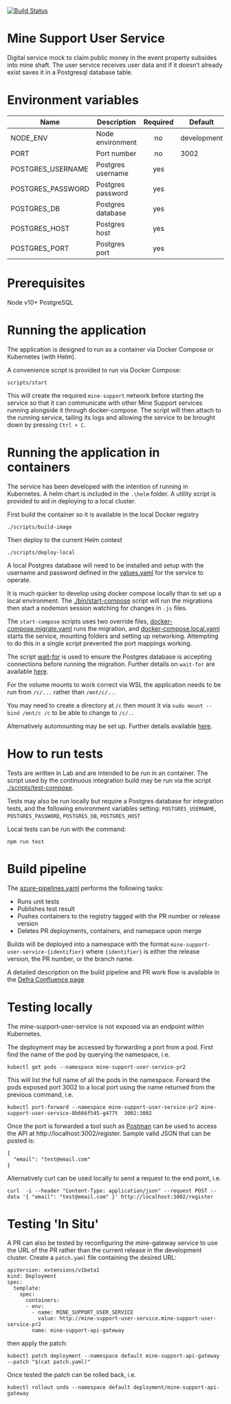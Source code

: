 [![Build Status](https://defradev.visualstudio.com/DEFRA_FutureFarming/_apis/build/status/DEFRA.mine-support-user-service?branchName=master)](https://defradev.visualstudio.com/DEFRA_FutureFarming/_build/latest?definitionId=594&branchName=master)

# Mine Support User Service
Digital service mock to claim public money in the event property subsides into mine shaft.  The user service receives user data and if it doesn’t already exist saves it in a Postgresql database table.

# Environment variables
|Name|Description|Required|Default|Valid|Notes|
|---|---|:---:|---|---|---|
|NODE_ENV|Node environment|no|development|development,test,production||
|PORT|Port number|no|3002|||
|POSTGRES_USERNAME|Postgres username|yes||||
|POSTGRES_PASSWORD|Postgres password|yes||||
|POSTGRES_DB|Postgres database|yes||||
|POSTGRES_HOST|Postgres host|yes||||
|POSTGRES_PORT|Postgres port|yes||||

# Prerequisites
Node v10+
PostgreSQL

# Running the application
The application is designed to run as a container via Docker Compose or Kubernetes (with Helm).

A convenience script is provided to run via Docker Compose:

`scripts/start`

This will create the required `mine-support` network before starting the service so that it can communicate with other Mine Support services running alongside it through docker-compose. The script will then attach to the running service, tailing its logs and allowing the service to be brought down by pressing `Ctrl + C`.
# Running the application in containers
The service has been developed with the intention of running in Kubernetes. A helm chart is included in the `.\helm` folder.
A utility script is provided to aid in deploying to a local cluster.

First build the container so it is available in the local Docker registry

 `./scripts/build-image`
 
 Then deploy to the current Helm context

 `./scripts/deploy-local`

 A local Postgres database will need to be installed and setup with the username and password defined in the [values.yaml](./helm/values.yaml) for the service to operate.

It is much quicker to develop using docker compose locally than to set up a local environment.
The [./bin/start-compose](./bin/start-compose) script will run the migrations then start a nodemon session watching for changes in `.js` files.

The `start-compose` scripts uses two override files, [docker-compose.migrate.yaml](docker-compose.migrate.yaml) runs the migration, and [docker-compose.local.yaml](docker-compose.local.yaml) starts the service, mounting folders and setting up networking. Attempting to do this in a single script prevented the port mappings working.

The script [wait-for](./wait-for) is used to ensure the Postgres database is accepting connections before running the migration. Further details on `wait-for` are available [here](https://github.com/gesellix/wait-for).

For the volume mounts to work correct via WSL the application needs to be run from `/c/...` rather than `/mnt/c/..`.

You may need to create a directory at `/c` then mount it via `sudo mount --bind /mnt/c /c` to be able to change to `/c/..`

Alternatively automounting may be set up. Further details available [here](https://nickjanetakis.com/blog/setting-up-docker-for-windows-and-wsl-to-work-flawlessly).

# How to run tests
Tests are written in Lab and are intended to be run in an container.
The script used by the continuous integration build may be run via the script [./scripts/test-compose](./scripts/test-compose).

Tests may also be run locally but require a Postgres database for integration tests, and the following environment variables setting: `POSTGRES_USERNAME`, `POSTGRES_PASSWORD`, `POSTGRES_DB`, `POSTGRES_HOST`

Local tests can be run with the command:

`npm run test`

# Build pipeline

The [azure-pipelines.yaml](azure-pipelines.yaml) performs the following tasks:
- Runs unit tests
- Publishes test result
- Pushes containers to the registry tagged with the PR number or release version
- Deletes PR deployments, containers, and namepace upon merge

Builds will be deployed into a namespace with the format `mine-support-user-service-{identifier}` where `{identifier}` is either the release version, the PR number, or the branch name.

A detailed description on the build pipeline and PR work flow is available in the [Defra Confluence page](https://eaflood.atlassian.net/wiki/spaces/FFCPD/pages/1281359920/Build+Pipeline+and+PR+Workflow)


# Testing locally

The mine-support-user-service is not exposed via an endpoint within Kubernetes.

The deployment may be accessed by forwarding a port from a pod.
First find the name of the pod by querying the namespace, i.e.

`kubectl get pods --namespace mine-support-user-service-pr2`

This will list the full name of all the pods in the namespace. Forward the pods exposed port 3002
to a local port using the name returned from the previous command, i.e.

`kubectl port-forward --namespace mine-support-user-service-pr2 mine-support-user-service-8b666f545-g477t  3002:3002`

Once the port is forwarded a tool such as [Postman](https://www.getpostman.com/) can be used to access the API at http://localhost:3002/register.
Sample valid JSON that can be posted is:
```
{ 
  "email": "test@email.com"
}
```
 Alternatively curl can be used locally to send a request to the end point, i.e.

```
curl  -i --header "Content-Type: application/json" --request POST --data '{ "email": "test@email.com" }' http://localhost:3002/register
```

# Testing 'In Situ'

A PR can also be tested by reconfiguring the mine-gateway service to use the URL of the PR rather than the current release in the development cluster. Create a `patch.yaml` file containing the desired URL:
```
apiVersion: extensions/v1beta1
kind: Deployment
spec:
  template:
    spec:
      containers:
      - env:
        - name: MINE_SUPPORT_USER_SERVICE
          value: http://mine-support-user-service.mine-support-user-service-pr2
        name: mine-support-api-gateway
```
then apply the patch:

`kubectl patch deployment --namespace default mine-support-api-gateway --patch "$(cat patch.yaml)"`

Once tested the patch can be rolled back, i.e.

`kubectl rollout undo --namespace default deployment/mine-support-api-gateway`
